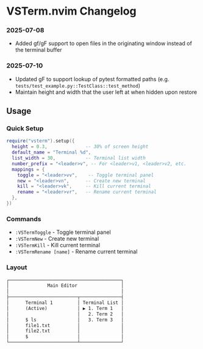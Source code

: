 # VSTerm.nvim Changelog

### 2025-07-08

- Added gf/gF support to open files in the originating window instead of the terminal buffer

### 2025-07-10

- Updated gF to support lookup of pytest formatted paths (e.g. `tests/test_example.py::TestClass::test_method`)
- Maintain height and width that the user left at when hidden upon restore

## Usage

### Quick Setup

```lua
require("vsterm").setup({
  height = 0.3,              -- 30% of screen height
  default_name = "Terminal %d",
  list_width = 30,           -- Terminal list width
  number_prefix = "<leader>v", -- For <leader>v1, <leader>v2, etc.
  mappings = {
    toggle = "<leader>vv",    -- Toggle terminal panel
    new = "<leader>vn",      -- Create new terminal
    kill = "<leader>vk",     -- Kill current terminal
    rename = "<leader>vr",   -- Rename current terminal
  },
})
```

### Commands

- `:VSTermToggle` - Toggle terminal panel
- `:VSTermNew` - Create new terminal
- `:VSTermKill` - Kill current terminal
- `:VSTermRename [name]` - Rename current terminal

### Layout

```txt
┌─────────────────────────────────────────┐
│              Main Editor                │
│                                         │
├─────────────────────────┬───────────────┤
│      Terminal 1         │ Terminal List │
│      (Active)           │ ▶ 1. Term 1   │
│                         │   2. Term 2   │
│      $ ls               │   3. Term 3   │
│      file1.txt          │               │
│      file2.txt          │               │
│      $                  │               │
└─────────────────────────┴───────────────┘
```
